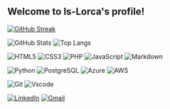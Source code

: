 ## Welcome to Is-Lorca's profile!

[![GitHub Streak](https://streak-stats.demolab.com?user=Is-Lorca&theme=radical&border_radius=5&date_format=M%20j%5B%2C%20Y%5D&mode=weekly&card_width=750&fire=EB00AF&background=45%2C000000%2C8300EB&ring=EB03BF&currStreakNum=EBEBEB&sideNums=EBEBEB&sideLabels=EBD903&dates=00EBE1&currStreakLabel=EBD903)](https://git.io/streak-stats)

![GitHub Stats](https://github-readme-stats.vercel.app/api?username=Is-Lorca&theme=radical&bg_color=45%2C000000%2C8300EB&&border_radius=5&&border_color=EBEBEB&show_icons=true&icon_color=EBD903&title_color=EB03BF&text_color=EBEBEB&&card_width=200)          ![Top Langs](https://github-readme-stats-git-masterrstaa-rickstaa.vercel.app/api/top-langs/?username=Is-Lorca&layout=compact&bg_color=45%2C000000%2C8300EB&border_color=EBEBEB&title_color=EB03BF&text_color=EBD903&card_width=310)

![HTML5](https://img.shields.io/badge/HTML5-E34F26?style=for-the-badge&logo=html5&logoColor=white)
 ![CSS3](https://img.shields.io/badge/CSS3-1572B6?style=for-the-badge&logo=css3&logoColor=white)
 ![PHP](https://img.shields.io/badge/PHP-777BB4?style=for-the-badge&logo=php&logoColor=white) ![JavaScript](https://img.shields.io/badge/JavaScript-F7DF1E?style=for-the-badge&logo=javascript&logoColor=black) ![Markdown](https://img.shields.io/badge/Markdown-000?style=for-the-badge&logo=markdown)
 
![Python](https://img.shields.io/badge/python-3670A0?style=for-the-badge&logo=python&logoColor=ffdd54)  ![PostgreSQL](https://img.shields.io/badge/PostgreSQL-000?style=for-the-badge&logo=postgresql) ![Azure](https://img.shields.io/badge/Azure-blue?style=for-the-badge&logo=microsoft%20azure&logoColor=blue&labelColor=FFFFFF&link=https%3A%2F%2Fimages.app.goo.gl%2FK7PN1jYJd57x4q7A8) ![AWS](https://img.shields.io/badge/AWS-000.svg?style=for-the-badge&logo=amazon-aws&logoColor=white)

![Git](https://img.shields.io/badge/GIT-E44C30?style=for-the-badge&logo=git&logoColor=white) ![Vscode](https://img.shields.io/badge/Vscode-007ACC?style=for-the-badge&logo=visual-studio-code&logoColor=white)




[![LinkedIn](https://img.shields.io/badge/LinkedIn-0077B5?style=for-the-badge&logo=linkedin&logoColor=white)](https://www.linkedin.com/in/isis-oliveira-65b70618b/) [![Gmail](https://img.shields.io/badge/Gmail-333333?style=for-the-badge&logo=gmail&logoColor=red)](mailto:isislorcaoliveira@gmail.com) 
